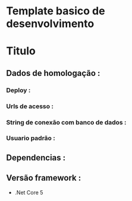# Template basico de desenvolvimento

# Titulo

## Dados de homologação :

### Deploy :

### Urls de acesso :

### String de conexão com banco de dados :

### Usuario padrão :

## Dependencias :

## Versão framework :
  - .Net Core 5
